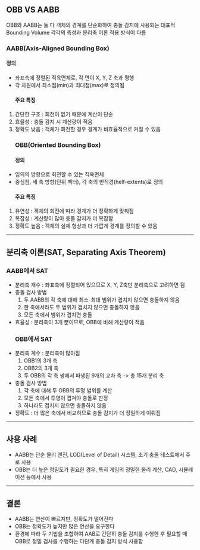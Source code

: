 <h2 id="obb-vs-aabb">OBB VS AABB</h2>
<p>OBB와 AABB는 둘 다 객체의 경계를 단순화하여 충돌 감지에 사용되는 대표적 Bounding Volume
각각의 측성과 분리축 이론 적용 방식이 다름</p>
<h3 id="aabbaxis-aligned-bounding-box">AABB(Axis-Aligned Bounding Box)</h3>
<h4 id="정의">정의</h4>
<ul>
<li>좌표축에 정렬된 직육면체로, 각 면이 X, Y, Z 축과 평행</li>
<li>각 차원에서 최소점(min)과 최대점(max)로 정의됨<h4 id="주요-특징">주요 특징</h4>
</li>
</ul>
<ol>
<li>간단한 구조 : 회전이 없기 때문에 계산이 단순</li>
<li>효율성 : 충돌 감지 시 계산량이 적음</li>
<li>정확도 낮음 : 객체가 회전할 경우 경계가 비효율적으로 커질 수 있음<h3 id="obboriented-bounding-box">OBB(Oriented Bounding Box)</h3>
<h4 id="정의-1">정의</h4>
</li>
</ol>
<ul>
<li>임의의 방향으로 회전할 수 있는 직육면체</li>
<li>중심점, 세 축 방향(단위 벡터), 각 축의 반직경(helf-extents)로 정의<h4 id="주요-특징-1">주요 특징</h4>
</li>
</ul>
<ol>
<li>유연성 : 객체의 회전에 따라 경계가 더 정확하게 맞춰짐</li>
<li>복잡성 : 계산량이 많아 충돌 감지가 더 복잡함</li>
<li>정확도 높음 : 객체의 실제 형상과 더 가깝게 경계를 정의할 수 있음</li>
</ol>
<hr />
<h2 id="분리축-이론sat-separating-axis-theorem">분리축 이론(SAT, Separating Axis Theorem)</h2>
<h3 id="aabb에서-sat">AABB에서 SAT</h3>
<ul>
<li>분리축 개수 : 좌표축에 정렬되어 있으므로 X, Y, Z축만 분리축으로 고려하면 됨</li>
<li>충돌 검사 방법<ol>
<li>두 AABB의 각 축에 대해 최소-최대 범위가 겹치지 않으면 충돌하지 않음</li>
<li>한 축에서라도 두 범위가 겹치지 않으면 충돌하지 않음</li>
<li>모든 축에서 범위가 겹치면 충돌</li>
</ol>
</li>
<li>효율성 : 분리축이 3개 뿐이므로, OBB에 비해 계산량이 적음<h3 id="obb에서-sat">OBB에서 SAT</h3>
</li>
<li>분리축 계수 : 분리축이 많아짐<ol>
<li>OBB1의 3개 축</li>
<li>OBB2의 3개 축</li>
<li>두 OBB의 각 축 쌍에서 파생된 9개의 교차 축 -&gt; 총 15개 분리 축</li>
</ol>
</li>
<li>충돌 검사 방법<ol>
<li>각 축에 대해 두 OBB의 투명 범위를 계산</li>
<li>모든 축에서 투영이 겹쳐야 충돌로 판정</li>
<li>하나라도 겹치지 않으면 충돌하지 않음</li>
</ol>
</li>
<li>정확도 : 더 많은 축에서 비교하므로 충돌 감지가 더 정밀하게 이뤄짐</li>
</ul>
<hr />
<h2 id="사용-사례">사용 사례</h2>
<ul>
<li>AABB는 단순 물리 엔진, LOD(Level of Detail) 시스템, 초기 충돌 테스트에서 주로 사용</li>
<li>OBB는 더 높은 정밀도가 필요한 경우, 특히 게임의 정밀한 물리 계산, CAD, 시뮬레이션 등에서 사용</li>
</ul>
<hr />
<h2 id="결론">결론</h2>
<ul>
<li>AABB는 연산이 빠르지만, 정확도가 떨어진다</li>
<li>OBB는 정확도가 높지만 많은 연산을 요구한다</li>
<li>환경에 따라 두 기법을 조합하여 AAB로 간단히 충돌 감지를 수행한 후 필요할 때 OBB로 정밀 검사를 수행하는 다단계 충돌 감지 방식 사용함</li>
</ul>